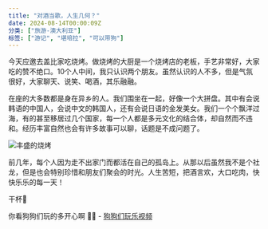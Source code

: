 ```yaml
---
title: "对酒当歌，人生几何？"
date: 2024-08-14T00:00:09Z
分类: ["旅游-澳大利亚"]
标签: ["游记", "堪培拉", "可以带狗"]
---
```


今天应邀去盖比家吃烧烤。做烧烤的大厨是一个烧烤店的老板，手艺非常好，大家吃的赞不绝口。10个人中间，我只认识两个朋友。虽然认识的人不多，但是气氛很好，大家聊天、说笑、喝酒，其乐融融。

在座的大多数都是身在异乡的人。我们围坐在一起，好像一个大拼盘。其中有会说韩语的中国人，会说中文的韩国人，还有会说日语的金发美女。我们一个个飘洋过海，有的甚至移居过几个国家，每一个人都是多元文化的结合体，却自然而不违和。经历丰富自然也会有许多故事可以聊，话题是不成问题了。

![丰盛的烧烤](https://substackcdn.com/image/fetch/w_1456,c_limit,f_webp,q_auto:good,fl_progressive:steep/https%3A%2F%2Fsubstack-post-media.s3.amazonaws.com%2Fpublic%2Fimages%2Feee7a7ff-eadc-4eb8-baa4-5c84a6295c13_3518x5046.jpeg)

前几年，每个人因为走不出家门而都活在自己的孤岛上。从那以后虽然我不是个社龙，但是也会特别珍惜和朋友们聚会的时光。人生苦短，把酒言欢，大口吃肉，快快乐乐的每一天！

干杯🍻

你看狗狗们玩的多开心啊 🥳💕 - [狗狗们玩乐视频](https://huatuostudio.substack.com/p/6b0)